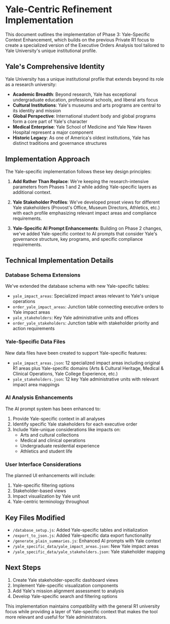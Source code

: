 # Yale-Centric Refinement Implementation

This document outlines the implementation of Phase 3: Yale-Specific Context Enhancement, which builds on the previous Private R1 focus to create a specialized version of the Executive Orders Analysis tool tailored to Yale University's unique institutional profile.

## Yale's Comprehensive Identity

Yale University has a unique institutional profile that extends beyond its role as a research university:

- **Academic Breadth**: Beyond research, Yale has exceptional undergraduate education, professional schools, and liberal arts focus
- **Cultural Institutions**: Yale's museums and arts programs are central to its identity and mission
- **Global Perspective**: International student body and global programs form a core part of Yale's character
- **Medical Enterprise**: Yale School of Medicine and Yale New Haven Hospital represent a major component
- **Historic Legacy**: As one of America's oldest institutions, Yale has distinct traditions and governance structures

## Implementation Approach

The Yale-specific implementation follows these key design principles:

1. **Add Rather Than Replace**: We're keeping the research-intensive parameters from Phases 1 and 2 while adding Yale-specific layers as additional context.

2. **Yale Stakeholder Profiles**: We've developed preset views for different Yale stakeholders (Provost's Office, Museum Directors, Athletics, etc.) with each profile emphasizing relevant impact areas and compliance requirements.

3. **Yale-Specific AI Prompt Enhancements**: Building on Phase 2 changes, we've added Yale-specific context to AI prompts that consider Yale's governance structure, key programs, and specific compliance requirements.

## Technical Implementation Details

### Database Schema Extensions

We've extended the database schema with new Yale-specific tables:

- `yale_impact_areas`: Specialized impact areas relevant to Yale's unique operations
- `order_yale_impact_areas`: Junction table connecting executive orders to Yale impact areas
- `yale_stakeholders`: Key Yale administrative units and offices
- `order_yale_stakeholders`: Junction table with stakeholder priority and action requirements

### Yale-Specific Data Files

New data files have been created to support Yale-specific features:

- `yale_impact_areas.json`: 12 specialized impact areas including original R1 areas plus Yale-specific domains (Arts & Cultural Heritage, Medical & Clinical Operations, Yale College Experience, etc.)
- `yale_stakeholders.json`: 12 key Yale administrative units with relevant impact area mappings

### AI Analysis Enhancements

The AI prompt system has been enhanced to:

1. Provide Yale-specific context in all analyses
2. Identify specific Yale stakeholders for each executive order
3. Include Yale-unique considerations like impacts on:
   - Arts and cultural collections
   - Medical and clinical operations
   - Undergraduate residential experience
   - Athletics and student life

### User Interface Considerations

The planned UI enhancements will include:

1. Yale-specific filtering options
2. Stakeholder-based views
3. Impact visualization by Yale unit
4. Yale-centric terminology throughout

## Key Files Modified

- `/database_setup.js`: Added Yale-specific tables and initialization
- `/export_to_json.js`: Added Yale-specific data export functionality
- `/generate_plain_summaries.js`: Enhanced AI prompts with Yale context
- `/yale_specific_data/yale_impact_areas.json`: New Yale impact areas
- `/yale_specific_data/yale_stakeholders.json`: Yale stakeholder mapping

## Next Steps

1. Create Yale stakeholder-specific dashboard views
2. Implement Yale-specific visualization components
3. Add Yale's mission alignment assessment to analysis
4. Develop Yale-specific search and filtering options

This implementation maintains compatibility with the general R1 university focus while providing a layer of Yale-specific context that makes the tool more relevant and useful for Yale administrators.